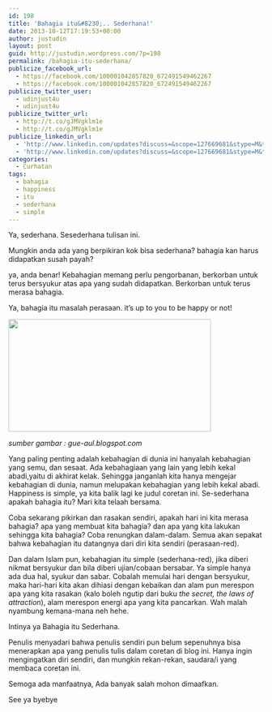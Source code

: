 ```yaml
---
id: 198
title: 'Bahagia itu&#8230;.. Sederhana!'
date: 2013-10-12T17:19:53+00:00
author: justudin
layout: post
guid: http://justudin.wordpress.com/?p=198
permalink: /bahagia-itu-sederhana/
publicize_facebook_url:
  - https://facebook.com/100001042857820_672491549462267
  - https://facebook.com/100001042857820_672491549462267
publicize_twitter_user:
  - udinjust4u
  - udinjust4u
publicize_twitter_url:
  - http://t.co/gJMVgklm1e
  - http://t.co/gJMVgklm1e
publicize_linkedin_url:
  - 'http://www.linkedin.com/updates?discuss=&scope=127669681&stype=M&topic=5794843701796691968&type=U&a=OUgr'
  - 'http://www.linkedin.com/updates?discuss=&scope=127669681&stype=M&topic=5794843701796691968&type=U&a=OUgr'
categories:
  - Curhatan
tags:
  - bahagia
  - happiness
  - itu
  - sederhana
  - simple
---
```

Ya, sederhana. Sesederhana tulisan ini.

Mungkin anda ada yang berpikiran kok bisa sederhana? bahagia kan harus didapatkan susah payah?

ya, anda benar! Kebahagian memang perlu pengorbanan, berkorban untuk terus bersyukur atas apa yang sudah didapatkan. Berkorban untuk terus merasa bahagia. 

Ya, bahagia itu masalah perasaan. it’s up to you to be happy or not! 

<img alt="" src="https://justudin.com/files/uploads/2013/10/a3c07-bahagia-itu-sederhana.jpg" width="400" height="222"/>

*sumber gambar : gue-aul.blogspot.com*



Yang paling penting adalah kebahagian di dunia ini hanyalah kebahagian yang semu, dan sesaat. Ada kebahagiaan yang lain yang lebih kekal abadi,yaitu di akhirat kelak. Sehingga janganlah kita hanya mengejar kebahagian di dunia, namun melupakan kebahagian yang lebih kekal abadi. Happiness is simple, ya kita balik lagi ke judul coretan ini. Se-sederhana apakah bahagia itu? Mari kita telaah bersama.

Coba sekarang pikirkan dan rasakan sendiri, apakah hari ini kita merasa bahagia? apa yang membuat kita bahagia? dan apa yang kita lakukan sehingga kita bahagia? Coba renungkan dalam-dalam. Semua akan sepakat bahwa kebahagian itu datangnya dari diri kita sendiri (perasaan-red). 

Dan dalam Islam pun, kebahagian itu simple (sederhana-red), jika diberi nikmat bersyukur dan bila diberi ujian/cobaan bersabar. Ya simple hanya ada dua hal, syukur dan sabar. Cobalah memulai hari dengan bersyukur, maka hari-hari kita akan dihiasi dengan kebaikan dan alam pun merespon apa yang kita rasakan (kalo boleh ngutip dari buku _the secret, the laws of attraction_), alam merespon energi apa yang kita pancarkan. Wah malah nyambung kemana-mana neh hehe. 

Intinya ya Bahagia itu Sederhana.

Penulis menyadari bahwa penulis sendiri pun belum sepenuhnya bisa menerapkan apa yang penulis tulis dalam coretan di blog ini. Hanya ingin mengingatkan diri sendiri, dan mungkin rekan-rekan, saudara/i yang membaca coretan ini. 

Semoga ada manfaatnya, Ada banyak salah mohon dimaafkan. 

See ya byebye